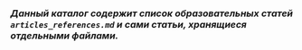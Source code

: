 ### *Данный каталог содержит список образовательных статей `articles_references.md` и сами статьи, хранящиеся отдельными файлами.* 

